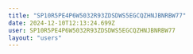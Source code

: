 ```yaml
---
title: "SP10R5PE4P6W5032R93ZDSDWS5EGCQZHNJBNRBW77"
date: 2024-12-10T12:13:24.699Z
user: SP10R5PE4P6W5032R93ZDSDWS5EGCQZHNJBNRBW77
layout: "users"
---
```

    